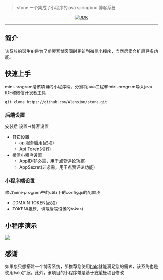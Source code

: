 > stone 一个集成了小程序的java springboot博客系统

<p align="center">
<a href="#"><img alt="JDK" src="https://img.shields.io/badge/JDK-1.8-yellow.svg?style=flat-square"/></a>
</p>

------------------------------

## 简介

该系统的诞生的是为了想要写博客同时更新到微信小程序，当然后续会扩展更多功能。 

## 快速上手
mini-program是该项目的小程序端，分别将java工程和mini-program导入java IDE和微信开发者工具

`
git clone https://github.com/Alension/stone.git
`
### 后端设置
安装后 设置->博客设置

* 其它设置
  * api服务启用(必须)
  * Api Token(推荐)
* 微信小程序设置
  * AppID(非必需，用于点赞评论功能)
  * AppSecret(非必需，用于点赞评论功能)

### 小程序端设置
修改mini-program中的utils下的config.js的配置项
* DOMAIN TOKEN(必须)
* TOKEN(推荐，填写后端设置的token)


## 小程序演示

![](https://github.com/Alension/stone/blob/master/mini-program/images/gh_140ab523e0a5_258%20(2).jpg)

## 感谢
如果您只想搭建一个博客系统，那推荐您使用<a href="https://github.com/ruibaby/halo">halo</a>就能满足您的需求，该系统也是使用halo扩展。此外，该项目的小程序端是基于<a href="https://github.com/iamxjb/winxin-app-watch-life.net">守望轩</a>项目修改








